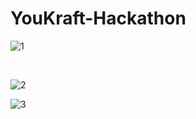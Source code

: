 # YouKraft-Hackathon

![1](https://user-images.githubusercontent.com/54144759/176773518-ba53231c-d954-4b78-9476-07a4aad40951.PNG)

<br>

![2](https://user-images.githubusercontent.com/54144759/176773532-8d05e7c6-d0ee-4423-8846-26cb853af95e.PNG)



![3](https://user-images.githubusercontent.com/54144759/176773545-b8fc46a2-134a-45f9-960f-3fe259e596b4.PNG)
